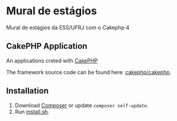 # Mural de estágios

Mural de estágios da ESS/UFRJ com o Cakephp 4

## CakePHP Application

An applications creted with [CakePHP](https://cakephp.org)

The framework source code can be found here: [cakephp/cakephp](https://github.com/cakephp/cakephp).

## Installation

1. Download [Composer](https://getcomposer.org/doc/00-intro.md) or update `composer self-update`.
2. Run [install.sh](https://github.com/rafaelcastrocouto/mural4/raw/main/install.sh).
